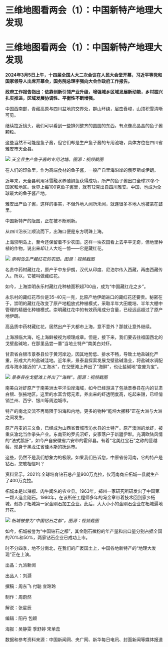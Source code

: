 # 三维地图看两会（1）：中国新特产地理大发现

# 三维地图看两会（1）：中国新特产地理大发现

**2024年3月5日上午，十四届全国人大二次会议在人民大会堂开幕，习近平等党和国家领导人出席开幕会，国务院总理李强向大会作政府工作报告。**

**政府工作报告指出：依靠创新引领产业升级，增强城乡区域发展新动能，乡村振兴扎实推进，区域发展协调性、平衡性不断增强。**

中国西南部，青藏高原与四川盆地的交界处，群山环绕，层峦叠嶂，山顶积雪清晰可见。

继续拉近镜头，我们可以看到一些排列整齐的圆圆的东西，有点像亮晶晶的鱼子酱颗粒。

这些当然不可能是鱼子酱，但它们却是生产鱼子酱的专用池塘，具体方位在四川省雅安市天全县。

![](https://inews.gtimg.com/om_bt/OsgUSHqzNaRvsmOgaf0lgDzyysqL6Z3MZ_8eF34MvU3xgAA/1000)
_天全县生产鱼子酱的专用池塘。图源：视频截图_

在人们的印象里，作为高端食材的鱼子酱，一般产自里海沿岸的俄罗斯或伊朗。

近年来，天全县利用冰雪融水养殖鲟鱼获得成功，所产的鱼子酱出口全球20多个国家和地区。世界上每100克鱼子酱里，就有12克出自四川雅安。中国，也成为全球最大的鱼子酱产地。

雅安出产鱼子酱，这样的事实，不但外地人闻所未闻，就连很多本地人也被蒙在鼓里。

中国新特产的版图，正在被不断刷新。

从四川沿长江顺流而下，出海口便是东方明珠上海。

上海崇明岛上，至今还保留着不少农田。这样一块农田看上去平平无奇，但地里种植的作物，说出来却让人大吃一惊——它是藏红花。

![](https://inews.gtimg.com/om_bt/OHG29F9vj6YwltHDFjBrWT2usSxpdstM8rNosSvkFmQycAA/1000)
_崇明岛生产藏红花的农田。图源：视频截图_

名贵中药材藏红花，原产于中东伊朗，汉代从印度、尼泊尔传入西藏，再由西藏传入。所以，它被叫做藏红花。

如今，上海崇明永乐村藏红花种植面积超700亩，成为“中国藏红花之乡”。

永乐村的藏红花市价是35-40元一克，比原产地伊朗进口的藏红花还要贵。秘密在于，崇明的藏红花改变了原产地粗放式种植模式，采取半年大田栽培、半年大棚中管理的精细化种植模式。崇明藏红花中的有效药用成分含量，已经远远超过了原产地伊朗。

高品质中药材藏红花，居然出产于大都市上海，意不意外？那就让意外继续。

上海濒临大海，吃上海鲜被视为顺理成章。但是，接下来，我们要去往祖国西北的戈壁盐碱地，在那里品尝一番“当地土特产”南美白对虾。

甘肃省白银市景泰县位于黄河岸边，因其地势低、排水不畅，导致土地盐碱化严重，形成大片的盐碱洼地。近年来，景泰县探索发展戈壁盐碱渔业，将盐碱水调配成与海水接近的“人工海水”，在戈壁滩上养出了“海鲜”，也让盐碱地“变废为宝”。

![](https://inews.gtimg.com/om_bt/OKLxjCmYWgQ5JIEbt85UP9jdDI86AQdBnceKUvVR0U2MgAA/1000)
_景泰县在戈壁滩上养出了“海鲜”。图源：视频截图_

南美白对虾原产于南美洲太平洋沿岸海域，如今已经游进了包括景泰县在内的甘肃白银、张掖地区。这里的水富含锶元素，养出来的虾透明度高，吃起来甜，已经俏销兰州、西宁、银川等周边城市。

特产的南北交流不再局限于沿海和内地，更多的物种“乾坤大挪移”正在大洲与大洲之间发生。

原产丹麦的三文鱼，已经成为山西省晋城市沁水县的土特产。原产澳洲的龙虾，被重庆渝北当作拳头产业。东南亚的罗氏沼虾，安家落户于新疆伊犁。充满欧陆风情的“法式鹅肝”，如今产自安徽省六安市的霍邱县。有着“北美红宝石”之称的蔓越莓，现身于黑龙江省佳木斯的抚远市。

这些，仍然不是我们想象力的极限。如果我们告诉您，中原省份河南，它的特产是钻石，您敢相信吗？

资料显示，2021年全球培育钻石总产量900万克拉，仅河南商丘柘城一县就生产了400万克拉。

柘城本是以辣椒、肉牛闻名的农业县。1963年，郑州一家研究所研发出了中国第一颗人造金刚石。1980年，在该所任工程师多年的冯金章带着技术回到家乡柘城，创办了柘城第一家金刚石加工企业。此后，大大小小的金刚石企业在柘城遍地开花。

![](https://inews.gtimg.com/om_bt/Oo30uitZ1gP5GZjJgG6kaVV7rmqoDsTT6ApGg4aB_XnxsAA/1000)
_柘城被誉为“中国钻石之都”。图源：视频截图_

如今，柘城被誉为“中国钻石之都”，其金刚石微粉的年产量和出口量分别占据全国的70%和50%，两家钻石企业已成功上市。

时不分四季，地不分南北，在我们的广袤国土上，中国各地新特产的“地理大发现”正在上演。

出品：九派新闻

出品人：刘灏

撰稿：周东飞 付聪 宣玲玲

制作：周蔚然

解说：张星辰

编辑：阳丹 包颖

海报：吴静雯 季舒婷 宋单蕊

数据和参考资料来源：中国新闻网、央广网、新华每日电讯、封面新闻等媒体报道

